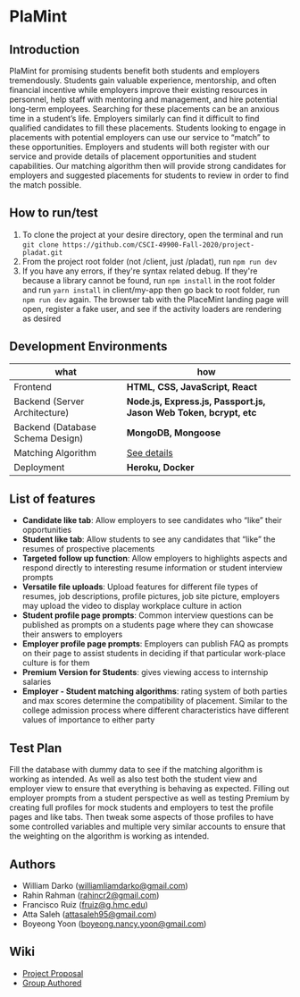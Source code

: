 # PlaMint


## Introduction
PlaMint for promising students benefit both students and employers tremendously. Students gain valuable experience, mentorship, and often financial incentive while employers improve their existing resources in personnel, help staff with mentoring and management, and hire potential long-term employees. Searching for these placements can be an anxious time in a student’s life. Employers similarly can find it difficult to find qualified candidates to fill these placements. Students looking to engage in placements with potential employers can use our service to “match” to these opportunities. Employers and students will both register with our service and provide details of placement opportunities and student capabilities. Our matching algorithm then will provide strong candidates for employers and suggested placements for students to review in order to find the match possible.


## How to run/test
1. To clone the project at your desire directory, open the terminal and run `git clone https://github.com/CSCI-49900-Fall-2020/project-pladat.git`
2. From the project root folder (not /client, just /pladat), run `npm run dev`
3. If you have any errors, if they're syntax related debug. If they're because a library cannot be found, run `npm install` in the root folder and run `yarn install` in client/my-app then go back to root folder, run `npm run dev` again. The browser tab with the PlaceMint landing page will open, register a fake user, and see if the activity loaders are rendering as desired


## Development Environments
| what | how  |
|------|------|
| Frontend | __HTML, CSS, JavaScript, React__ |
| Backend (Server Architecture) | __Node.js, Express.js, Passport.js, Jason Web Token, bcrypt, etc__ |
| Backend (Database Schema Design) | __MongoDB, Mongoose__ |
| Matching Algorithm | [See details](https://github.com/CSCI-49900-Fall-2020/project-pladat/wiki/Matching-Algorithm)|
| Deployment | __Heroku, Docker__ |


## List of features
* __Candidate like tab__: Allow employers to see candidates who “like” their opportunities 
* __Student like tab__: Allow students to see any candidates that “like” the resumes of prospective placements
* __Targeted follow up function__: Allow employers to highlights aspects and respond directly to interesting resume information or student interview prompts
* __Versatile file uploads__: Upload features for different file types of resumes, job descriptions, profile pictures, job site picture, employers may upload the video to display workplace culture in action
* __Student profile page prompts__: Common interview questions can be published as prompts on a students page where they can showcase their answers to employers
* __Employer profile page prompts__: Employers can publish FAQ as prompts on their page to assist students in deciding if that particular work-place culture is for them
* __Premium Version for Students__: gives viewing access to internship salaries
* __Employer - Student matching algorithms__: rating system of both parties and max scores determine the compatibility of placement. Similar to the college admission process where different characteristics have different values of importance to either party


## Test Plan
Fill the database with dummy data to see if the matching algorithm is working as intended. As well as also test both the student view and employer view to ensure that everything is behaving as expected. Filling out employer prompts from a student perspective as well as testing Premium by creating full profiles for mock students and employers to test the profile pages and like tabs. Then tweak some aspects of those profiles to have some controlled variables and multiple very similar accounts to ensure that the weighting on the algorithm is working as intended.

## Authors
* William Darko (williamliamdarko@gmail.com)
* Rahin Rahman (rahincr2@gmail.com)
* Francisco Ruiz (fruiz@g.hmc.edu)
* Atta Saleh (attasaleh95@gmail.com)
* Boyeong Yoon (boyeong.nancy.yoon@gmail.com)


## Wiki
* [Project Proposal](https://github.com/CSCI-49900-Fall-2020/project-pladat/wiki/Project-Proposal) <br>
* [Group Authored](https://github.com/CSCI-49900-Fall-2020/project-pladat/wiki/Group-Authored)